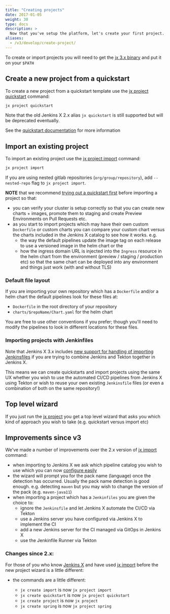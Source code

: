 ```yaml
---
title: "Creating projects"
date: 2017-01-05
weight: 30
type: docs
description: >
  Now that you've setup the platform, let's create your first project.
aliases:
  - /v3/develop/create-project/
---
```


To create or import projects you will need to get the [jx 3.x binary](/v3/guides/jx3/) and put it on your `$PATH`

## Create a new project from a quickstart

To create a new project from a quickstart template use the [jx project quickstart](/v3/develop/reference/jx/project/quickstart) command:

```bash
jx project quickstart
```

Note that the old Jenkins X 2.x alias `jx quickstart` is still supported but will be deprecated eventually.

See the [quickstart documentation](/docs/create-project/creating/) for more information

## Import an existing project

To import an existing project use the [jx project import](/v3/develop/reference/jx/project/import) command:

```bash
jx project import
```

If you are using nested gitlab repositories (`org/group/repository`), add `--nested-repo` flag to `jx project import`.

**NOTE** that we recommend [trying out a quickstart first](h/v3/develop/create-project/#create-a-new-project-from-a-quickstart) before importing a project so that:

- you can verify your cluster is setup correctly so that you can create new charts + images, promote them to staging and create Preview Environments on Pull Requests etc.
- as you start to import projects which may have their own custom `Dockerfile` or custom charts you can compare your custom chart versus the charts included in the Jenkins X catalog to see how it works. e.g.
  - the way the default pipelines update the image tag on each release to use a versioned image in the helm chart or the
  - how the ingress domain URL is injected into the `Ingress` resource in the helm chart from the environment (preview / staging / production etc) so that the same chart can be deployed into any environment and things just work (with and without TLS)

### Default file layout

If you are importing your own repository which has a `Dockerfile` and/or a helm chart the default pipelines look for these files at:

- `Dockerfile` in the root directory of your repository
- `charts/$repoName/Chart.yaml` for the helm chart

You are free to use other conventions if you prefer; though you'll need to modify the pipelines to look in different locations for these files.

### Importing projects with Jenkinfiles

Note that Jenkins X 3.x includes [new support for handling of importing Jenkinsfiles](jenkinsfile) if you are trying to combine Jenkins and Tekton together in Jenkins X.

This means we can create quickstarts and import projects using the same UX whether you wish to use the automated CI/CD pipelines from Jenkins X using Tekton or wish to reuse your own existing `Jenkinsfile` files (or even a combination of both on the same repository!)

## Top level wizard

If you just run the [jx project](/v3/develop/reference/jx/project) you get a top level wizard that asks you which kind of approach you wish to take (e.g. quickstart versus import etc)

## Improvements since v3

We've made a number of improvements over the 2.x version of [jx import](https://jenkins-x.io/commands/jx_import/) command:

- when importing to Jenkins X we ask which pipeline catalog you wish to use which you can now [configure easily](/v3/about/extending/#pipeline-catalog)
- the wizard will prompt you for the pack name (language) once the detection has occurred. Usually the pack name detection is good enough. e.g. detecting `maven` but you may wish to change the version of the pack (e.g. `maven-java11`)
- when importing a project which has a `Jenkinfiles` you are given the choice to:
  - ignore the `Jenkinsfile` and let Jenkins X automate the CI/CD via Tekton
  - use a Jenkins server you have configured via Jenkins X to implement the CI
  - add a new Jenkins server for the CI managed via GitOps in Jenkins X
  - use the Jenkinfile Runner via Tekton

### Changes since 2.x:

For those of you who know [Jenkins X](https://jenkins-x.io/) and have used [jx import](https://jenkins-x.io/commands/jx_import/) before the new project wizard is a little different:

- the commands are a little different:

  - `jx create import` is now `jx project import`
  - `jx create quickstart` is now `jx project quickstart`
  - `jx create project` is now `jx project`
  - `jx create spring` is now `jx project spring`
